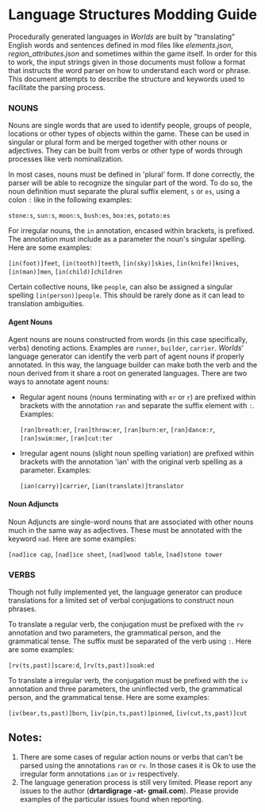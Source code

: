 # Language Structures Modding Guide

Procedurally generated languages in *Worlds* are built by "translating" English words and sentences defined in mod files like *elements.json*, *region_attributes.json* and sometimes within the game itself. In order for this to work, the input strings given in those documents must follow a format that instructs the word parser on how to understand each word or phrase. This document attempts to describe the structure and keywords used to facilitate the parsing process.

### NOUNS

Nouns are single words that are used to identify people, groups of people, locations or other types of objects within the game. These can be used in singular or plural form and be merged together with other nouns or adjectives. They can be built from  verbs or other type of words through processes like verb nominalization.

In most cases, nouns must be defined in 'plural' form. If done correctly, the parser will be able to recognize the singular part of the word. To do so, the noun definition must separate the plural suffix element, `s` or `es`, using a colon `:` like in the following examples:

  `stone:s`, `sun:s`, `moon:s`, `bush:es`, `box:es`, `potato:es`

For irregular nouns, the `in` annotation, encased within brackets, is prefixed. The annotation must include as a parameter the noun's singular spelling. Here are some examples:

  `[in(foot)]feet`, `[in(tooth)]teeth`, `[in(sky)]skies`, `[in(knife)]knives`, `[in(man)]men`, `[in(child)]children`

Certain collective nouns, like `people`, can also be assigned a singular spelling `[in(person)]people`. This should be rarely done as it can lead to translation ambiguities.

#### Agent Nouns

Agent nouns are nouns constructed from words (in this case specifically, verbs) denoting actions. Examples are `runner`, `builder`, `carrier`. *Worlds*' language generator can identify the verb part of agent nouns if properly annotated. In this way, the language builder can make both the verb and the noun derived from it share a root on generated languages. There are two ways to annotate agent nouns:
  - Regular agent nouns (nouns terminating with `er` or `r`) are prefixed within brackets with the annotation `ran` and separate the suffix element with `:`. Examples:

    `[ran]breath:er`, `[ran]throw:er`, `[ran]burn:er`, `[ran]dance:r`, `[ran]swim:mer`, `[ran]cut:ter`

  - Irregular agent nouns (slight noun spelling variation) are prefixed within brackets with the annotation 'ian' with the original verb spelling as a parameter. Examples:

    `[ian(carry)]carrier`, `[ian(translate)]translator`

#### Noun Adjuncts

Noun Adjuncts are single-word nouns that are associated with other nouns much in the same way as adjectives. These must be annotated with the keyword `nad`. Here are some examples:

  `[nad]ice cap`, `[nad]ice sheet`, `[nad]wood table`, `[nad]stone tower`

### VERBS

Though not fully implemented yet, the language generator can produce translations for a limited set of verbal conjugations to construct noun phrases.

To translate a regular verb, the conjugation must be prefixed with the `rv` annotation and two parameters, the grammatical person, and the grammatical tense. The suffix must be separated of the verb using `:`. Here are some examples:

  `[rv(ts,past)]scare:d`, `[rv(ts,past)]soak:ed`

To translate a irregular verb, the conjugation must be prefixed with the `iv` annotation and three parameters, the uninflected verb, the grammatical person, and the grammatical tense. Here are some examples:

  `[iv(bear,ts,past)]born`, `[iv(pin,ts,past)]pinned`, `[iv(cut,ts,past)]cut`

## Notes:
1. There are some cases of regular action nouns or verbs that can't be parsed using the annotations `ran` or `rv`. In those cases it is Ok to use the irregular form annotations `ian` or `iv` respectively.
2. The language generation process is still very limited. Please report any issues to the author (**drtardigrage -at- gmail.com**). Please provide examples of the particular issues found when reporting.
